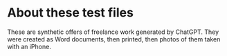 # About these test files

These are synthetic offers of freelance work generated by ChatGPT. They were created as Word documents, then printed, then photos of them taken with an iPhone.

